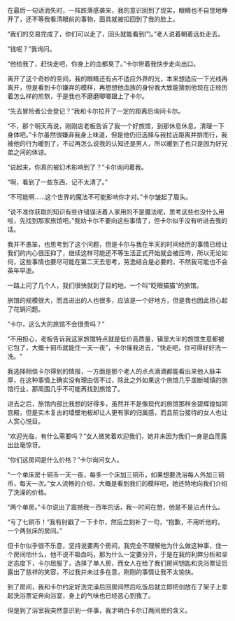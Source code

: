 在最后一句话消失时，一阵跌落感袭来，我的意识回到了现实，眼睛也不自觉地睁开了，还不等我看清眼前的事物，面具就被扣回到了我的脸上。

“我们的交易完成了，你们可以走了，回头就能看到门。”老人说着朝着远处走去。

“钱呢？”我询问。

“他给我了，赶快走吧，你身上的血都臭了。”卡尔带着我快步走向出口。

离开了这个奇妙的空间，我的眼睛还有点不适应外界的光，本来想适应一下光线再离开，但是看到卡尔嫌弃的模样，再想想他血族的身份我大致能猜到他现在正经历着怎么样的煎熬，于是我也不磨磨唧唧跟上了卡尔。

“先去冒险者公会登记？”我和卡尔拉开了一定的距离后询问卡尔。

“不，那个明天再说，刚刚店老板告诉了我一个好旅馆，到那休息休息，清理一下身体吧。”卡尔虽然很嫌弃我身上味道，但是他仍旧选择与我拉近距离并排而行，我被他的行为暖到了，不过再怎么说我的认知还是男人，所以暖到了也只是因为好兄弟之间的体谅。

“说起来，你真的被幻术影响到了？”卡尔询问着我。

“啊，看到了一些东西，记不太清了。”

“不可能啊……这个世界的魔法不可能影响你才对。”卡尔皱起了眉头。

“说不准你获取的知识有些许错误活着人家用的不是魔法呢，思考这些也没什么用啦，先找到那家旅馆吧。”我劝卡尔不要向这些事情了，但卡尔似乎没有听进去我的话。

我并不愚笨，也思考到了这个问题，但是卡尔与我在半天的时间经历的事情已经让我们的内心很压抑了，继续这样可能还不等生活正式开始就会被压垮，所以无论如何，这些事情也要尽可能在第二天去思考，劳逸结合是必要的，不然我可能也不会英年早逝。

一路上问了几个人，我们很快就到了目的地，一个叫“眨眼猫猫”的旅馆。

旅馆的规模很大，而且进出的人也很多，应该是一个好地方，但是我也因此担心起了花销问题。

“卡尔，这么大的旅馆不会很贵吗？”

“不用担心，老板告诉我这家旅馆特点就是低价高质量，镇里大半的旅馆生意都被它包了，大概十铜币就能住一天一夜”，卡尔催我进去，"快走吧，你可得好好洗一洗。"

我选择相信卡尔得到的情报，一方面是那个老人的点点滴滴都能看出来他人脉丰厚，在这种事情上确实没有理由信不过，除此之外如果这个旅馆几乎垄断城镇的旅馆行业，那周围几乎不可能再找到旅馆了。

进去之后，旅馆内部比我想的好得多，虽然并不是像现代的旅馆那样金碧辉煌如同宫殿，但是实木复古的墙壁地板却让人更有家的归属感，而且前台接待的女人也让人赏心悦目。

“欢迎光临，有什么需要吗？”女人微笑着欢迎我们，她并未因为我们一身是血而露出丝毫惊讶。

“你们这房间是什么价格？”卡尔询问女人。

“一个单床房十铜币一天一夜，每多一个床加三铜币，如果想要洗浴每人外加三铜币，每天一次。”女人流畅的介绍，大概是看到我们的模样吧，她还特地向我们介绍了洗澡的价格。

“两个单房。”卡尔说出了震撼我一百年的话，我一时间在想，他是不是沾点什么。

“亏了七铜币！”我有肘戳了一下卡尔，然后立刻补了一句，“抱歉，不用听他的，一个两张床的房间。”

但卡尔似乎很不乐意，坚持说要两个房间，我完全不理解他为什么做这种事，住一个房间怕什么，他不说不吸血吗，那为什么一定要分开，于是在我的利弊分析和坚定态度下，卡尔屈服了，选择了单人房，而女人在给了我们房间钥匙和洗浴票证后露出了慈祥的笑容，不过我并未过多在意，刚刚的事情让我不太愉快。

到了房间，我和卡尔约定好洗完澡后回房间然后吃饭后就立即把剑放在了架子上拿起洗浴票证奔向浴室，身上的气味也已经恶心到我了。

但是到了浴室我突然意识到一件事，我才明白卡尔订两间房的含义。

